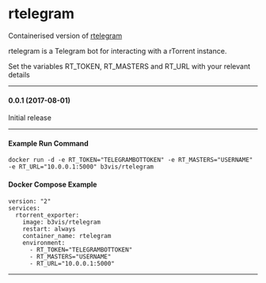 # rtelegram

Containerised version of [rtelegram](https://github.com/pyed/rtelegram)

rtelegram is a Telegram bot for interacting with a rTorrent instance.

Set the variables RT_TOKEN, RT_MASTERS and RT_URL with your relevant details

---
#### 0.0.1 (2017-08-01)

Initial release

---
#### Example Run Command

```
docker run -d -e RT_TOKEN="TELEGRAMBOTTOKEN" -e RT_MASTERS="USERNAME" -e RT_URL="10.0.0.1:5000" b3vis/rtelegram
```

#### Docker Compose Example
```
version: "2"
services:
  rtorrent_exporter:
    image: b3vis/rtelegram
    restart: always
    container_name: rtelegram
    environment:
      - RT_TOKEN="TELEGRAMBOTTOKEN"
      - RT_MASTERS="USERNAME"
      - RT_URL="10.0.0.1:5000"

```
---
